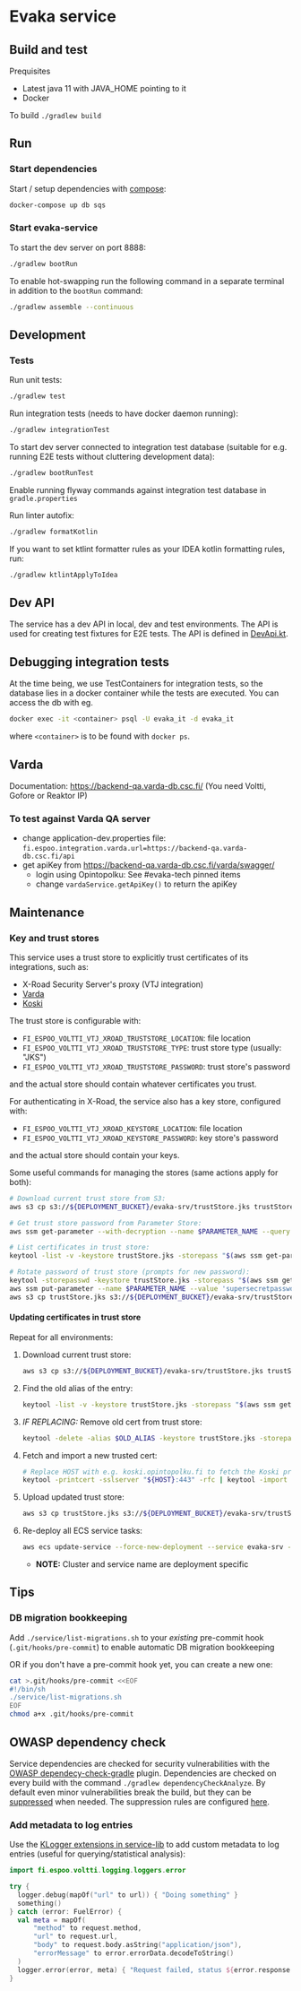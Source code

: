 <!--
SPDX-FileCopyrightText: 2017-2020 City of Espoo

SPDX-License-Identifier: LGPL-2.1-or-later
-->

# Evaka service

## Build and test

Prequisites

- Latest java 11 with JAVA_HOME pointing to it
- Docker

To build `./gradlew build`

## Run

### Start dependencies

Start / setup dependencies with [compose](../compose/README.md):

```sh
docker-compose up db sqs
```

### Start evaka-service

To start the dev server on port 8888:

```sh
./gradlew bootRun
```

To enable hot-swapping run the following command in a separate terminal in addition to the `bootRun` command:

```sh
./gradlew assemble --continuous
```

## Development

### Tests

Run unit tests:

```sh
./gradlew test
```

Run integration tests (needs to have docker daemon running):

```sh
./gradlew integrationTest
```

To start dev server connected to integration test database (suitable for e.g. running E2E tests without cluttering
development data):

```sh
./gradlew bootRunTest
```

Enable running flyway commands against integration test database in `gradle.properties`

Run linter autofix:

```sh
./gradlew formatKotlin
```

If you want to set ktlint formatter rules as your IDEA kotlin formatting rules, run:

```sh
./gradlew ktlintApplyToIdea
```

## Dev API

The service has a dev API in local, dev and test environments.
The API is used for creating test fixtures for E2E tests.
The API is defined in [DevApi.kt](src/main/kotlin/fi/espoo/evaka/shared/dev/DevApi.kt).

## Debugging integration tests

At the time being, we use TestContainers for integration tests, so the database lies in a
docker container while the tests are executed. You can access the db with eg.

```sh
docker exec -it <container> psql -U evaka_it -d evaka_it
```

where `<container>` is to be found with `docker ps`.

## Varda

Documentation: <https://backend-qa.varda-db.csc.fi/> (You need Voltti, Gofore or Reaktor IP)

### To test against Varda QA server

- change application-dev.properties file: `fi.espoo.integration.varda.url=https://backend-qa.varda-db.csc.fi/api`
- get apiKey from <https://backend-qa.varda-db.csc.fi/varda/swagger/>
  - login using Opintopolku: See #evaka-tech pinned items
  - change `vardaService.getApiKey()` to return the apiKey

## Maintenance

### Key and trust stores

This service uses a trust store to explicitly trust certificates of its
integrations, such as:

- X-Road Security Server's proxy (VTJ integration)
- [Varda](https://github.com/espoon-voltti/evaka/wiki/Varda-integraatio)
- [Koski](https://github.com/espoon-voltti/evaka/wiki/Koski-integraatio)

The trust store is configurable with:

- `FI_ESPOO_VOLTTI_VTJ_XROAD_TRUSTSTORE_LOCATION`: file location
- `FI_ESPOO_VOLTTI_VTJ_XROAD_TRUSTSTORE_TYPE`: trust store type (usually: "JKS")
- `FI_ESPOO_VOLTTI_VTJ_XROAD_TRUSTSTORE_PASSWORD`: trust store's password

and the actual store should contain whatever certificates you trust.

For authenticating in X-Road, the service also has a key store, configured with:

- `FI_ESPOO_VOLTTI_VTJ_XROAD_KEYSTORE_LOCATION`: file location
- `FI_ESPOO_VOLTTI_VTJ_XROAD_KEYSTORE_PASSWORD`: key store's password

and the actual store should contain your keys.

Some useful commands for managing the stores (same actions apply for both):

```sh
# Download current trust store from S3:
aws s3 cp s3://${DEPLOYMENT_BUCKET}/evaka-srv/trustStore.jks trustStore.jks

# Get trust store password from Parameter Store:
aws ssm get-parameter --with-decryption --name $PARAMETER_NAME --query 'Parameter.Value' --output text

# List certificates in trust store:
keytool -list -v -keystore trustStore.jks -storepass "$(aws ssm get-parameter --with-decryption --name $PARAMETER_NAME --query 'Parameter.Value' --output text)"

# Rotate password of trust store (prompts for new password):
keytool -storepasswd -keystore trustStore.jks -storepass "$(aws ssm get-parameter --with-decryption --name $PARAMETER_NAME --query 'Parameter.Value' --output text)"
aws ssm put-parameter --name $PARAMETER_NAME --value 'supersecretpassword' --type SecureString --overwrite
aws s3 cp trustStore.jks s3://${DEPLOYMENT_BUCKET}/evaka-srv/trustStore.jks
```

#### Updating certificates in trust store

Repeat for all environments:

1. Download current trust store:

    ```sh
    aws s3 cp s3://${DEPLOYMENT_BUCKET}/evaka-srv/trustStore.jks trustStore.jks
    ```

1. Find the old alias of the entry:

    ```sh
    keytool -list -v -keystore trustStore.jks -storepass "$(aws ssm get-parameter --with-decryption --name $PARAMETER_NAME --query 'Parameter.Value' --output text)"
    ```

1. *IF REPLACING:* Remove old cert from trust store:

    ```sh
    keytool -delete -alias $OLD_ALIAS -keystore trustStore.jks -storepass "$(aws ssm get-parameter --with-decryption --name $PARAMETER_NAME --query 'Parameter.Value' --output text)"
    ```

1. Fetch and import a new trusted cert:

    ```sh
    # Replace HOST with e.g. koski.opintopolku.fi to fetch the Koski production cert
    keytool -printcert -sslserver "${HOST}:443" -rfc | keytool -import -noprompt -alias $NEW_ALIAS -keystore trustStore.jks -storepass "$(aws ssm get-parameter --with-decryption --name $PARAMETER_NAME --query 'Parameter.Value' --output text)"
    ```

1. Upload updated trust store:

    ```sh
    aws s3 cp trustStore.jks s3://${DEPLOYMENT_BUCKET}/evaka-srv/trustStore.jks
    ```

1. Re-deploy all ECS service tasks:

    ```sh
    aws ecs update-service --force-new-deployment --service evaka-srv --cluster $CLUSTER_NAME
    ```

    - **NOTE:** Cluster and service name are deployment specific

## Tips

### DB migration bookkeeping

Add `./service/list-migrations.sh` to your _existing_ pre-commit hook (`.git/hooks/pre-commit`) to enable automatic DB migration bookkeeping

OR if you don't have a pre-commit hook yet, you can create a new one:

```sh
cat >.git/hooks/pre-commit <<EOF
#!/bin/sh
./service/list-migrations.sh
EOF
chmod a+x .git/hooks/pre-commit
```

## OWASP dependency check

Service dependencies are checked for security vulnerabilities with
the [OWASP dependecy-check-gradle](https://jeremylong.github.io/DependencyCheck/dependency-check-gradle/index.html)
plugin. Dependencies are checked on every build with the command `./gradlew dependencyCheckAnalyze`. By default even
minor vulnerabilities break the build, but they can
be [suppressed](https://jeremylong.github.io/DependencyCheck/general/suppression.html) when needed. The suppression
rules are configured [here](./owasp-suppressions.xml).

### Add metadata to log entries

Use the [KLogger extensions in service-lib](../service-lib/src/main/kotlin/fi/espoo/voltti/logging/loggers/AppMiscLoggers.kt)
to add custom metadata to log entries (useful for querying/statistical analysis):

```kotlin
import fi.espoo.voltti.logging.loggers.error

try {
  logger.debug(mapOf("url" to url)) { "Doing something" }
  something()
} catch (error: FuelError) {
  val meta = mapOf(
      "method" to request.method,
      "url" to request.url,
      "body" to request.body.asString("application/json"),
      "errorMessage" to error.errorData.decodeToString()
  )
  logger.error(error, meta) { "Request failed, status ${error.response.statusCode}" }
}
```

